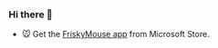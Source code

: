 ### Hi there 👋
- 🐭 Get the [FriskyMouse app](https://apps.microsoft.com/store/detail/friskymouse/9NDWJST4VTQR) from Microsoft Store.
<!--
## Stats
<div align="center">
  <img align="top" src="https://github-readme-stats.vercel.app/api?username=frostybee&count_private=true&theme=github_dark&show_icons=true" alt="Frostybee's github stats" style="max-width:100%;">
<img align="top" src="https://github-readme-stats.vercel.app/api/top-langs/?username=frostybee&layout=compact&theme=github_dark" alt="Frostybee's github stats" style="max-width:100%;">
 </div>
--> 
<!--
**frostybee/frostybee** is a ✨ _special_ ✨ repository because its `README.md` (this file) appears on your GitHub profile.

Here are some ideas to get you started:

- 🔭 I’m currently working on ...
- 🌱 I’m currently learning ...
- 👯 I’m looking to collaborate on ...
- 🤔 I’m looking for help with ...
- 💬 Ask me about ...
- 📫 How to reach me: ...
- 😄 Pronouns: ...
- ⚡ Fun fact: ...
-->
